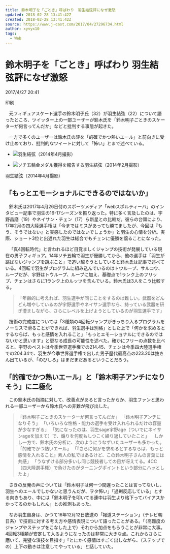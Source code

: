 ```yaml
---
title: 鈴木明子を「ごとき」呼ばわり　羽生結弦評になぜ激怒
updated: 2018-02-28 13:41:42Z
created: 2018-02-28 13:41:42Z
source: https://www.j-cast.com/2017/04/27296734.html
author: xyvyx10
tags:
  - Web
---
```


# 鈴木明子を「ごとき」呼ばわり 羽生結弦評になぜ激怒

2017/4/27 20:41

印刷

   元フィギュアスケート選手の鈴木明子氏（32）が羽生結弦（22）について語ったところ、ツイッター上の一部ユーザーが鈴木氏を「鈴木明子ごときのスケーターが何言ってんだか」などと批判する事態が起きた。

   一方で多くのユーザーは鈴木氏の評を「的確でかつ熱いエール」と前向きに受け止めており、批判的なツイートに対して「怖い」とまで述べている。

- ![羽生結弦（2014年4月撮影）](../_resources/a1970c4002a0aaf9d00fc2098cf67689.jpg)

- ![ソチ五輪金メダル獲得を報告する羽生結弦（2014年2月撮影）](../_resources/4585241d3e214d91eb9d4f9d614db5f6.jpg)

羽生結弦（2014年4月撮影）

## 「もっとエモーショナルにできるのではないか」

   鈴木氏は2017年4月26日付のスポーツメディア「webスポルティーバ」のインタビュー記事で羽生の16-17シーズンを振り返った。特に多く言及したのは、宇野昌磨（19）やネイサン・チェン（17）ら新星との比較だ。彼らの台頭により、17年2月の四大陸選手権は「今まではミスがあっても勝てましたが、今回は『もう、そうではない』と実感したのではないでしょうか」と羽生の心情を分析。実際、ショート3位と出遅れた羽生は総合でもチェンに優勝を譲ることになった。

   「真4回転時代」と言われるほど目覚ましくジャンプの技術が発展している現在の男子フィギュア。14年ソチ五輪で羽生が優勝してから、他の選手は「羽生が跳ばないジャンプを跳ぶこと」で追い越そうとしていると鈴木氏は記事で述べている。4回転で羽生がプログラムに組み込んでいるのはトウループ、サルコウ、ループだが、宇野はトウループ、ループに加え、基礎点で1ランク上のフリップ、チェンはさらに1ランク上のルッツを含んでいる。鈴木氏は3人をこう比較する。

> 「年齢的に考えれば、羽生選手が同じことをするのは難しい。武器をどんどん増やしているのが宇野選手やネイサン選手なら、持っている武器を研ぎ澄ましながら、さらにレベルを上げようとしているのが羽生選手です」

   技術の完成度については「3種類の4回転ジャンプがきっちり入るプログラムをノーミスで滑ることができれば、羽生選手は別格」とした上で「何かを求めるとするならば、もっと感情を入れること」「もっとエモーショナルにできるのではないかと思います」と更なる成長の可能性を述べた。確かにフリーの点数を比べると、宇野のベストは今季世界選手権での214.45、チェンは今季四大陸選手権での204.34で、羽生が今季世界選手権で出した男子歴代最高点の223.20は抜きん出ているが、「のびしろ」はまだまだあるということだろう。

## 「的確でかつ熱いエール」と「鈴木明子アンチになりそう」に二極化

   この鈴木氏の指摘に対して、改善点があると言ったからか、羽生ファンと思われる一部ユーザーから鈴木氏への非難が飛び出した。
> 「鈴木明子ごときのスケーターが何言ってんだか」
> 「鈴木明子アンチになりそう」
> 「いろいろな性格・能力の選手を受け入れられるだけの容量が少なすぎる」
> 「気になったのは、羽生sage宇野age（ついでにネイサンageを加えて）で、煽りを何度もしつこく繰り返していたこと」
   しかし一方で、鈴木氏の分析に、次のようにうなずいたユーザーも多かった。
> 「的確でかつ熱いエール」
> 「『さらに何かを求めるとするならば、もっと感情を入れること』素人の私ではあるけど、この鈴木明子さんの言葉には共感」
> 「うなずける部分多いし同じ競技者しての目が冴えてる。4CC（四大陸選手権）で負けたのがターニングポイントという部分にハッとしたよ」

   さきの反発の声については「鈴木明子は何一つ間違ったことは言ってないし、羽生へのエールでしかないと思うんだが、ヲタ怖い」「過剰反応している」とする向きもあり、中には「鈴木明子を叩いてる連中は羽生より格下ってバイアスかかってるのかもしれん」との推測もあった。

   なお羽生自身は、かつて16年12月12日放送の「報道ステーション」（テレビ朝日系）で技術に対する考え方や感情表現について語ったことがある。「（高難度のジャンプやステップをこなした上で）それから加点をもらうことが非常に大事。4回転3種類が安定して入るようになったのは非常に大きな点。これからさらに磨いて、完璧な演技を目指す」「とにかく感情はすごく出しながら、（ステップでの）上下の動きは注意してやっている」と話していた。